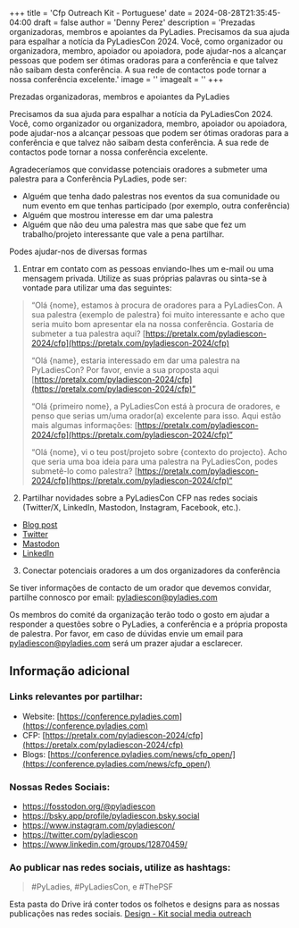 +++
title = 'Cfp Outreach Kit - Portuguese'
date = 2024-08-28T21:35:45-04:00
draft = false
author = 'Denny Perez'
description = 'Prezadas organizadoras, membros e apoiantes da PyLadies. Precisamos da sua ajuda para espalhar a notícia da PyLadiesCon 2024. Você, como organizador ou organizadora, membro, apoiador ou apoiadora, pode ajudar-nos a alcançar pessoas que podem ser ótimas oradoras para a conferência e que talvez não saibam desta conferência. A sua rede de contactos pode tornar a nossa conferência excelente.'
image = ''
imagealt = ''
+++

Prezadas organizadoras, membros e apoiantes da PyLadies

Precisamos da sua ajuda para espalhar a notícia da PyLadiesCon 2024. Você, como
organizador ou organizadora, membro, apoiador ou apoiadora, pode ajudar-nos a
alcançar pessoas que podem ser ótimas oradoras para a conferência e que talvez
não saibam desta conferência. A sua rede de contactos pode tornar a nossa
conferência excelente.

Agradeceríamos que convidasse potenciais oradores a submeter uma palestra para
a Conferência PyLadies, pode ser:

- Alguém que tenha dado palestras nos eventos da sua comunidade ou num evento
  em que tenhas participado (por exemplo, outra conferência)
- Alguém que mostrou interesse em dar uma palestra
- Alguém que não deu uma palestra mas que sabe que fez um trabalho/projeto
  interessante que vale a pena partilhar.

Podes ajudar-nos de diversas formas

1. Entrar em contato com as pessoas enviando-lhes um e-mail ou uma mensagem
   privada. Utilize as suas próprias palavras ou sinta-se à vontade para
   utilizar uma das seguintes:

> “Olá {nome}, estamos à procura de oradores para a PyLadiesCon. A sua palestra
> {exemplo de palestra} foi muito interessante e acho que seria muito bom
> apresentar ela na nossa conferência. Gostaria de submeter a tua palestra
> aqui?
> [https://pretalx.com/pyladiescon-2024/cfp](https://pretalx.com/pyladiescon-2024/cfp)
>
> “Olá {name}, estaria interessado em dar uma palestra na PyLadiesCon? Por
> favor, envie a sua proposta aqui
> [https://pretalx.com/pyladiescon-2024/cfp](https://pretalx.com/pyladiescon-2024/cfp)”
>
> “Olá {primeiro nome}, a PyLadiesCon está à procura de oradores, e penso que
> serias um/uma orador(a) excelente para isso. Aqui estão mais algumas
> informações:
> [https://pretalx.com/pyladiescon-2024/cfp](https://pretalx.com/pyladiescon-2024/cfp)”
>
> “Olá {nome}, vi o teu post/projeto sobre {contexto do projecto}. Acho que
> seria uma boa ideia para uma palestra na PyLadiesCon, podes submetê-lo como
> palestra?
> [https://pretalx.com/pyladiescon-2024/cfp](https://pretalx.com/pyladiescon-2024/cfp)“

2. Partilhar novidades sobre a PyLadiesCon CFP nas redes sociais (Twitter/X,
   LinkedIn, Mastodon, Instagram, Facebook, etc.).

- [Blog post](https://conference.pyladies.com/news/cfp_open/)
- [Twitter](https://x.com/pyladiescon/status/1824179923713659336)
- [Mastodon](https://fosstodon.org/@pyladiescon/112967895199872463)
- [LinkedIn](https://www.linkedin.com/posts/pyladiescon_pyladiescon-python-pyladies-activity-7229947209079795712-egx8?utm_source=share&utm_medium=member_desktop)

3. Conectar potenciais oradores a um dos organizadores da conferência

Se tiver informações de contacto de um orador que devemos convidar, partilhe
connosco por email: [pyladiescon@pyladies.com](mailto:pyladiescon@pyladies.com)

Os membros do comité da organização terão todo o gosto em ajudar a responder a
questões sobre o PyLadies, a conferência e a própria proposta de palestra. Por
favor, em caso de dúvidas envie um email para
[pyladiescon@pyladies.com](mailto:pyladiescon@pyladies.com) será um prazer
ajudar a esclarecer.

## Informação adicional

### Links relevantes por partilhar:

* Website: [https://conference.pyladies.com](https://conference.pyladies.com)
* CFP: [https://pretalx.com/pyladiescon-2024/cfp](https://pretalx.com/pyladiescon-2024/cfp)
* Blogs: [https://conference.pyladies.com/news/cfp_open/](https://conference.pyladies.com/news/cfp_open/)

### Nossas Redes Sociais:

- https://fosstodon.org/@pyladiescon
- https://bsky.app/profile/pyladiescon.bsky.social
- https://www.instagram.com/pyladiescon/
- https://twitter.com/pyladiescon
- https://www.linkedin.com/groups/12870459/

### Ao publicar nas redes sociais, utilize as hashtags:

> \#PyLadies, \#PyLadiesCon, e \#ThePSF

Esta pasta do Drive irá conter todos os folhetos e designs para as nossas
publicações nas redes sociais. [Design - Kit social media
outreach](https://drive.google.com/drive/folders/1z6mkV1lp4pdxej3c3btlpwBaVLIwALPU?usp=sharing)
